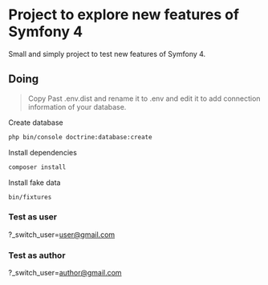 # Project to explore new features of Symfony 4

Small and simply project to test new features of Symfony 4.

## Doing

> Copy Past .env.dist and rename it to .env and edit it to add connection information of your database.

Create database
```sh
php bin/console doctrine:database:create
```
Install dependencies
```sh
composer install
```
Install fake data
```
bin/fixtures
```


### Test as user
?_switch_user=user@gmail.com

### Test as author
?_switch_user=author@gmail.com


